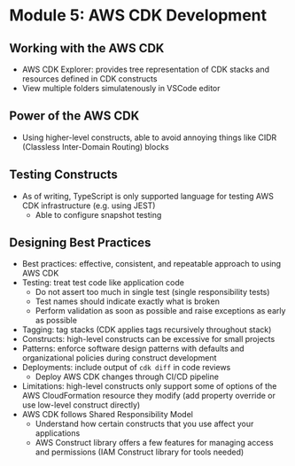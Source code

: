 # Module 5: AWS CDK Development

## Working with the AWS CDK

- AWS CDK Explorer: provides tree representation of CDK stacks and resources defined in CDK constructs
- View multiple folders simulatenously in VSCode editor

## Power of the AWS CDK

- Using higher-level constructs, able to avoid annoying things like CIDR (Classless Inter-Domain Routing) blocks

## Testing Constructs

- As of writing, TypeScript is only supported language for testing AWS CDK infrastructure (e.g. using JEST)
  - Able to configure snapshot testing

## Designing Best Practices

- Best practices: effective, consistent, and repeatable approach to using AWS CDK
- Testing: treat test code like application code
  - Do not assert too much in single test (single responsibility tests)
  - Test names should indicate exactly what is broken
  - Perform validation as soon as possible and raise exceptions as early as possible
- Tagging: tag stacks (CDK applies tags recursively throughout stack)
- Constructs: high-level constructs can be excessive for small projects
- Patterns: enforce software design patterns with defaults and organizational policies during construct development
- Deployments: include output of `cdk diff` in code reviews
  - Deploy AWS CDK changes through CI/CD pipeline
- Limitations: high-level constructs only support some of options of the AWS CloudFormation resource they modify (add property override or use low-level construct directly)
- AWS CDK follows Shared Responsibility Model
  - Understand how certain constructs that you use affect your applications
  - AWS Construct library offers a few features for managing access and permissions (IAM Construct library for tools needed)
